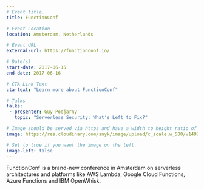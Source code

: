 ```yaml
---
# Event title.
title: FunctionConf

# Event Location
location: Amsterdam, Netherlands

# Event URL
external-url: https://functionconf.io/

# Date(s)
start-date: 2017-06-15
end-date: 2017-06-16

# CTA Link Text
cta-text: "Learn more about FunctionConf"

# Talks
talks:
 - presenter: Guy Podjarny
   topic: "Serverless Security: What's Left to Fix?"

# Image should be served via https and have a width to height ratio of ~2.34
image: https://res.cloudinary.com/snyk/image/upload/c_scale,w_500/v1492025925/functionconf.png

# Set to true if you want the image on the left.
image-left: false
---
```


FunctionConf is a brand-new conference in Amsterdam on serverless architectures and platforms like AWS Lambda, Google Cloud Functions, Azure Functions and IBM OpenWhisk.
